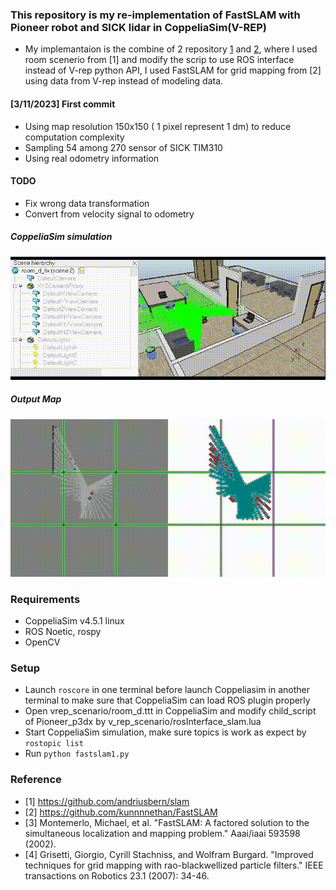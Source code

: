 ### This repository is my re-implementation of FastSLAM with Pioneer robot and SICK lidar in CoppeliaSim(V-REP)
* My implemantaion is the combine of 2 repository [1](https://github.com/andriusbern/slam) and [2](https://github.com/kunnnnethan/FastSLAM),
where I used room scenerio from [1] and modify the scrip to use ROS interface instead of V-rep python API, I used FastSLAM for grid mapping from [2] using data from V-rep instead of modeling data.
#### [3/11/2023] First commit
* Using map resolution 150x150 ( 1 pixel represent 1 dm) to reduce computation complexity
* Sampling 54 among 270 sensor of SICK TIM310
* Using real odometry information
#### TODO
* Fix wrong data transformation
* Convert from velocity signal to odometry
##### CoppeliaSim simulation
![alt text](https://github.com/phuongboi/fastslam-with-coppeliasim/blob/main/result/recording_2023_11_03-20_28-15.gif)
##### Output Map
![alt text](https://github.com/phuongboi/fastslam-with-coppeliasim/blob/main/result/map.gif)   
### Requirements
* CoppeliaSim v4.5.1 linux
* ROS Noetic, rospy
* OpenCV
### Setup
* Launch `roscore` in one terminal before launch Coppeliasim in another terminal to make sure that CoppeliaSim can load ROS plugin properly
* Open vrep_scenario/room_d.ttt in CoppeliaSim and modify child_script of Pioneer_p3dx by v_rep_scenario/rosInterface_slam.lua
* Start CoppeliaSim simulation, make sure topics is work as expect by `rostopic list`
* Run `python fastslam1.py`

### Reference
* [1] https://github.com/andriusbern/slam
* [2] https://github.com/kunnnnethan/FastSLAM
* [3] Montemerlo, Michael, et al. "FastSLAM: A factored solution to the simultaneous localization and mapping problem." Aaai/iaai 593598 (2002).
* [4] Grisetti, Giorgio, Cyrill Stachniss, and Wolfram Burgard. "Improved techniques for grid mapping with rao-blackwellized particle filters." IEEE transactions on Robotics 23.1 (2007): 34-46.
